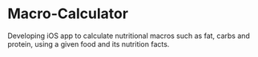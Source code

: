 # Macro-Calculator
Developing iOS app to calculate nutritional macros such as fat, carbs and protein, using a given food and its nutrition facts.
